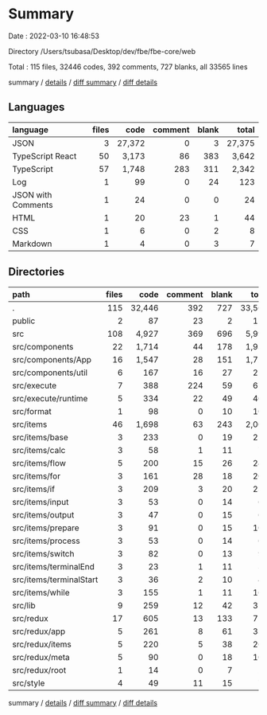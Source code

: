 # Summary

Date : 2022-03-10 16:48:53

Directory /Users/tsubasa/Desktop/dev/fbe/fbe-core/web

Total : 115 files,  32446 codes, 392 comments, 727 blanks, all 33565 lines

summary / [details](details.md) / [diff summary](diff.md) / [diff details](diff-details.md)

## Languages
| language | files | code | comment | blank | total |
| :--- | ---: | ---: | ---: | ---: | ---: |
| JSON | 3 | 27,372 | 0 | 3 | 27,375 |
| TypeScript React | 50 | 3,173 | 86 | 383 | 3,642 |
| TypeScript | 57 | 1,748 | 283 | 311 | 2,342 |
| Log | 1 | 99 | 0 | 24 | 123 |
| JSON with Comments | 1 | 24 | 0 | 0 | 24 |
| HTML | 1 | 20 | 23 | 1 | 44 |
| CSS | 1 | 6 | 0 | 2 | 8 |
| Markdown | 1 | 4 | 0 | 3 | 7 |

## Directories
| path | files | code | comment | blank | total |
| :--- | ---: | ---: | ---: | ---: | ---: |
| . | 115 | 32,446 | 392 | 727 | 33,565 |
| public | 2 | 87 | 23 | 2 | 112 |
| src | 108 | 4,927 | 369 | 696 | 5,992 |
| src/components | 22 | 1,714 | 44 | 178 | 1,936 |
| src/components/App | 16 | 1,547 | 28 | 151 | 1,726 |
| src/components/util | 6 | 167 | 16 | 27 | 210 |
| src/execute | 7 | 388 | 224 | 59 | 671 |
| src/execute/runtime | 5 | 334 | 22 | 49 | 405 |
| src/format | 1 | 98 | 0 | 10 | 108 |
| src/items | 46 | 1,698 | 63 | 243 | 2,004 |
| src/items/base | 3 | 233 | 0 | 19 | 252 |
| src/items/calc | 3 | 58 | 1 | 11 | 70 |
| src/items/flow | 5 | 200 | 15 | 26 | 241 |
| src/items/for | 3 | 161 | 28 | 18 | 207 |
| src/items/if | 3 | 209 | 3 | 20 | 232 |
| src/items/input | 3 | 53 | 0 | 14 | 67 |
| src/items/output | 3 | 47 | 0 | 15 | 62 |
| src/items/prepare | 3 | 91 | 0 | 15 | 106 |
| src/items/process | 3 | 53 | 0 | 14 | 67 |
| src/items/switch | 3 | 82 | 0 | 13 | 95 |
| src/items/terminalEnd | 3 | 23 | 1 | 11 | 35 |
| src/items/terminalStart | 3 | 36 | 2 | 10 | 48 |
| src/items/while | 3 | 155 | 1 | 11 | 167 |
| src/lib | 9 | 259 | 12 | 42 | 313 |
| src/redux | 17 | 605 | 13 | 133 | 751 |
| src/redux/app | 5 | 261 | 8 | 61 | 330 |
| src/redux/items | 5 | 220 | 5 | 38 | 263 |
| src/redux/meta | 5 | 90 | 0 | 18 | 108 |
| src/redux/root | 1 | 14 | 0 | 7 | 21 |
| src/style | 4 | 49 | 11 | 15 | 75 |

summary / [details](details.md) / [diff summary](diff.md) / [diff details](diff-details.md)